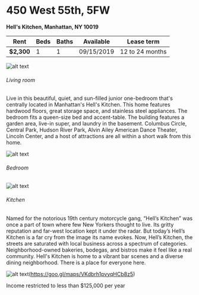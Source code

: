# 450 West 55th, 5FW
**Hell's Kitchen, Manhattan, NY 10019**

| Rent          | Beds| Baths| Available | Lease term |
| ------------- |-----|-----|------------|------------|
| **$2,300**    | 1   | 1   | 09/15/2019 | 12 to 24 months |


![alt text](https://user-images.githubusercontent.com/5611960/61741597-3c7f8800-ad5f-11e9-8b53-491d518efe9c.jpg)
###### Living room

Live in this beautiful, quiet, and sun-filled junior one-bedroom that's centrally located in Manhattan's Hell's Kitchen. This home features hardwood floors, great storage space, and stainless steel appliances. The bedroom fits a queen-size bed and accent-table.  The building features a garden area, live-in super, and laundry in the basement.  Columbus Circle, Central Park, Hudson River Park, Alvin Ailey American Dance Theater, Lincoln Center, and a host of attractions are all within a short walk from this home.

![alt text](https://user-images.githubusercontent.com/5611960/61741596-3be6f180-ad5f-11e9-9e88-b0dde536e01f.jpg)
###### Bedroom

![alt text](https://user-images.githubusercontent.com/5611960/61741594-3be6f180-ad5f-11e9-8813-853ee920c83f.jpg)
###### Kitchen

Named for the notorious 19th century motorcycle gang, “Hell’s Kitchen” was once a part of town where few New Yorkers thought to live. Its gritty reputation and far-west location kept it under the radar. But today’s Hell’s Kitchen is a far cry from the image its name evokes. Now, Hell’s Kitchen, the streets are saturated with local business across a spectrum of categories. Neighborhood-owned bakeries, bodegas, and bistros make it feel like a real community. Hell's Kitchen is home to a vibrant bar scenes and a diverse dining neighborhood. There is a place for everyone here.

![alt text](https://user-images.githubusercontent.com/5611960/61745629-f24ed480-ad67-11e9-9ea8-8dbf4428de52.png)(https://goo.gl/maps/VKdbrh1pvyqHCb8z5)

Income restricted to less than $125,000 per year
